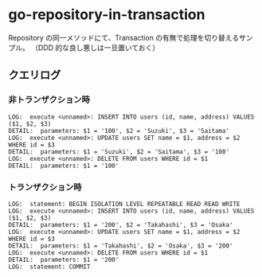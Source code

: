 # go-repository-in-transaction

Repository の同一メソッドにて、Transaction の有無で処理を切り替えるサンプル。
（DDD 的な良し悪しは一旦置いておく）

## クエリログ

### 非トランザクション時

```
LOG:  execute <unnamed>: INSERT INTO users (id, name, address) VALUES ($1, $2, $3)
DETAIL:  parameters: $1 = '100', $2 = 'Suzuki', $3 = 'Saitama'
LOG:  execute <unnamed>: UPDATE users SET name = $1, address = $2 WHERE id = $3
DETAIL:  parameters: $1 = 'Suzuki', $2 = 'Saitama', $3 = '100'
LOG:  execute <unnamed>: DELETE FROM users WHERE id = $1
DETAIL:  parameters: $1 = '100'
```

### トランザクション時

```
LOG:  statement: BEGIN ISOLATION LEVEL REPEATABLE READ READ WRITE
LOG:  execute <unnamed>: INSERT INTO users (id, name, address) VALUES ($1, $2, $3)
DETAIL:  parameters: $1 = '200', $2 = 'Takahashi', $3 = 'Osaka'
LOG:  execute <unnamed>: UPDATE users SET name = $1, address = $2 WHERE id = $3
DETAIL:  parameters: $1 = 'Takahashi', $2 = 'Osaka', $3 = '200'
LOG:  execute <unnamed>: DELETE FROM users WHERE id = $1
DETAIL:  parameters: $1 = '200'
LOG:  statement: COMMIT
```
